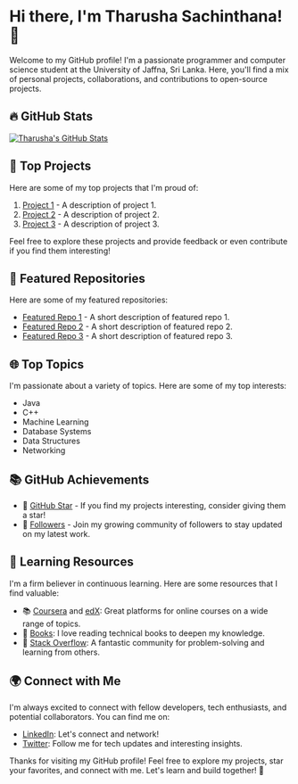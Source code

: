 # Hi there, I'm Tharusha Sachinthana! 👋

Welcome to my GitHub profile! I'm a passionate programmer and computer science student at the University of Jaffna, Sri Lanka. Here, you'll find a mix of personal projects, collaborations, and contributions to open-source projects.

## 🔥 GitHub Stats

[![Tharusha's GitHub Stats](https://github-readme-stats.vercel.app/api?username=TharushaSachinthana&count_private=true&show_icons=true&theme=dark)](https://github.com/TharushaSachinthana)

## 🚀 Top Projects

Here are some of my top projects that I'm proud of:

1. [Project 1](https://github.com/TharushaSachinthana/Project1) - A description of project 1.
2. [Project 2](https://github.com/TharushaSachinthana/Project2) - A description of project 2.
3. [Project 3](https://github.com/TharushaSachinthana/Project3) - A description of project 3.

Feel free to explore these projects and provide feedback or even contribute if you find them interesting!

## 🌟 Featured Repositories

Here are some of my featured repositories:

- [Featured Repo 1](https://github.com/TharushaSachinthana/FeaturedRepo1) - A short description of featured repo 1.
- [Featured Repo 2](https://github.com/TharushaSachinthana/FeaturedRepo2) - A short description of featured repo 2.
- [Featured Repo 3](https://github.com/TharushaSachinthana/FeaturedRepo3) - A short description of featured repo 3.

## 🌐 Top Topics

I'm passionate about a variety of topics. Here are some of my top interests:

- Java
- C++
- Machine Learning
- Database Systems
- Data Structures
- Networking

## 📚 GitHub Achievements

- 🌟 [GitHub Star](https://github.com/stars/TharushaSachinthana) - If you find my projects interesting, consider giving them a star!
- 👥 [Followers](https://github.com/TharushaSachinthana?tab=followers) - Join my growing community of followers to stay updated on my latest work.

## 📖 Learning Resources

I'm a firm believer in continuous learning. Here are some resources that I find valuable:

- 📚 [Coursera](https://www.coursera.org/) and [edX](https://www.edx.org/): Great platforms for online courses on a wide range of topics.
- 📖 [Books](https://www.goodreads.com/user/show/123215523-tharusha-sachinthana): I love reading technical books to deepen my knowledge.
- 🧰 [Stack Overflow](https://stackoverflow.com/): A fantastic community for problem-solving and learning from others.

## 🌍 Connect with Me

I'm always excited to connect with fellow developers, tech enthusiasts, and potential collaborators. You can find me on:

- [LinkedIn](https://www.linkedin.com/in/tharusha-sachinthana): Let's connect and network!
- [Twitter](https://twitter.com/tharusha_s): Follow me for tech updates and interesting insights.

Thanks for visiting my GitHub profile! Feel free to explore my projects, star your favorites, and connect with me. Let's learn and build together! 🚀


